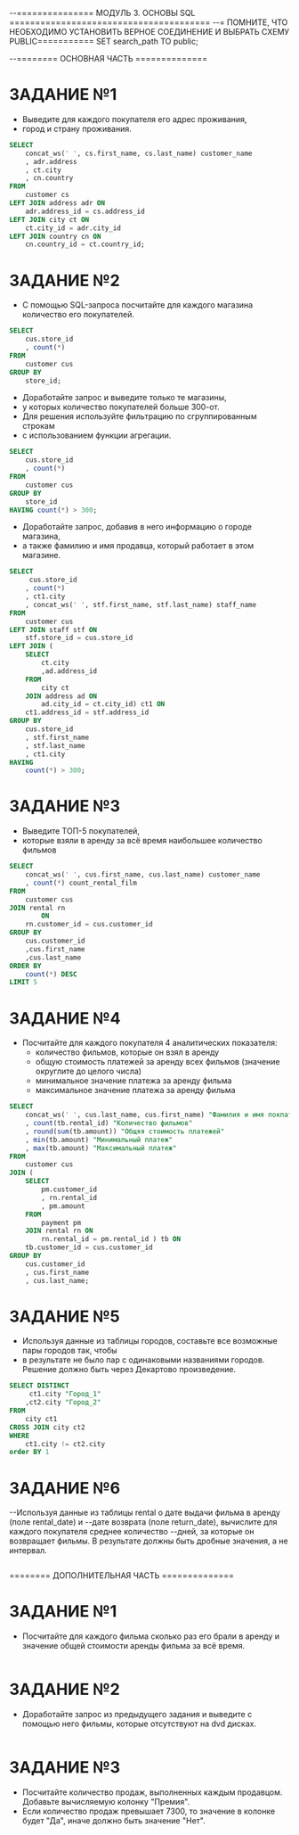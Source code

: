 --=============== МОДУЛЬ 3. ОСНОВЫ SQL =======================================
--= ПОМНИТЕ, ЧТО НЕОБХОДИМО УСТАНОВИТЬ ВЕРНОЕ СОЕДИНЕНИЕ И ВЫБРАТЬ СХЕМУ PUBLIC===========
SET search_path TO public;

--======== ОСНОВНАЯ ЧАСТЬ ==============

# ЗАДАНИЕ №1
- Выведите для каждого покупателя его адрес проживания, 
- город и страну проживания.
``` SQL
SELECT
	concat_ws(' ', cs.first_name, cs.last_name) customer_name
	, adr.address
	, ct.city
	, cn.country 
FROM
	customer cs
LEFT JOIN address adr ON
	adr.address_id = cs.address_id
LEFT JOIN city ct ON
	ct.city_id = adr.city_id
LEFT JOIN country cn ON
	cn.country_id = ct.country_id; 
```

# ЗАДАНИЕ №2
- С помощью SQL-запроса посчитайте для каждого магазина количество его покупателей.
``` SQL
SELECT
	cus.store_id
	, count(*)
FROM
	customer cus
GROUP BY
	store_id;
```
- Доработайте запрос и выведите только те магазины, 
- у которых количество покупателей больше 300-от.
- Для решения используйте фильтрацию по сгруппированным строкам 
- с использованием функции агрегации.

``` SQL
SELECT
	cus.store_id
	, count(*) 
FROM
	customer cus
GROUP BY
	store_id
HAVING count(*) > 300;
```

- Доработайте запрос, добавив в него информацию о городе магазина, 
- а также фамилию и имя продавца, который работает в этом магазине.

``` SQL
SELECT
	 cus.store_id
	, count(*)
	, ct1.city
	, concat_ws(' ', stf.first_name, stf.last_name) staff_name
FROM
	customer cus
LEFT JOIN staff stf ON
	stf.store_id = cus.store_id
LEFT JOIN (
	SELECT
		ct.city
		,ad.address_id
	FROM
		city ct
	JOIN address ad ON
		ad.city_id = ct.city_id) ct1 ON
	ct1.address_id = stf.address_id
GROUP BY
	cus.store_id
	, stf.first_name
	, stf.last_name
	, ct1.city
HAVING
	count(*) > 300;
```

# ЗАДАНИЕ №3
- Выведите ТОП-5 покупателей, 
- которые взяли в аренду за всё время наибольшее количество фильмов

``` SQL
SELECT
	concat_ws(' ', cus.first_name, cus.last_name) customer_name
	, count(*) count_rental_film
FROM
	customer cus
JOIN rental rn
		ON
	rn.customer_id = cus.customer_id
GROUP BY
	cus.customer_id 
	,cus.first_name
	,cus.last_name
ORDER BY
	count(*) DESC
LIMIT 5
```

# ЗАДАНИЕ №4

* Посчитайте для каждого покупателя 4 аналитических показателя:
  * количество фильмов, которые он взял в аренду
  * общую стоимость платежей за аренду всех фильмов (значение округлите до целого числа)
  * минимальное значение платежа за аренду фильма
  * максимальное значение платежа за аренду фильма

``` SQL
SELECT
	concat_ws(' ', cus.last_name, cus.first_name) "Фамилия и имя покпателя"
	, count(tb.rental_id) "Количество фильмов"
	, round(sum(tb.amount)) "Общяя стоимость платежей"
	, min(tb.amount) "Минимальный платеж"
	, max(tb.amount) "Максимальный платеж"
FROM
	customer cus
JOIN (
	SELECT
		pm.customer_id
		, rn.rental_id
		, pm.amount
	FROM
		payment pm
	JOIN rental rn ON
		rn.rental_id = pm.rental_id ) tb ON
	tb.customer_id = cus.customer_id
GROUP BY
	cus.customer_id
	, cus.first_name
	, cus.last_name;
```

# ЗАДАНИЕ №5
- Используя данные из таблицы городов, составьте все возможные пары городов так, чтобы 
- в результате не было пар с одинаковыми названиями городов. Решение должно быть через Декартово произведение.
 
``` SQL
SELECT DISTINCT 
	 ct1.city "Город_1"
	,ct2.city "Город_2"
FROM
	city ct1
CROSS JOIN city ct2
WHERE
	ct1.city != ct2.city 
order BY 1	
```

# ЗАДАНИЕ №6
--Используя данные из таблицы rental о дате выдачи фильма в аренду (поле rental_date) и 
--дате возврата (поле return_date), вычислите для каждого покупателя среднее количество 
--дней, за которые он возвращает фильмы. В результате должны быть дробные значения, а не интервал.
 
``` SQL


```

======== ДОПОЛНИТЕЛЬНАЯ ЧАСТЬ ==============

# ЗАДАНИЕ №1
- Посчитайте для каждого фильма сколько раз его брали в аренду и значение общей стоимости аренды фильма за всё время.

``` SQL


```

# ЗАДАНИЕ №2
- Доработайте запрос из предыдущего задания и выведите с помощью него фильмы, которые отсутствуют на dvd дисках.

``` SQL


```

# ЗАДАНИЕ №3
- Посчитайте количество продаж, выполненных каждым продавцом. Добавьте вычисляемую колонку "Премия".
- Если количество продаж превышает 7300, то значение в колонке будет "Да", иначе должно быть значение "Нет".

``` SQL


```